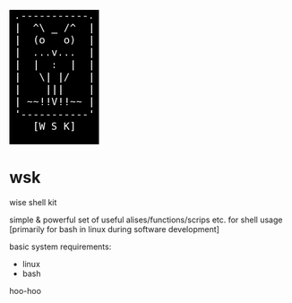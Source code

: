 ![WSK-Logo](https://github.com/IvanStarodubtsev/wsk/blob/master/wsk-logo.png)

# wsk
wise shell kit

simple & powerful set of useful alises/functions/scrips etc. for shell usage [primarily for bash in linux during software development]

basic system requirements:
 - linux
 - bash

hoo-hoo
